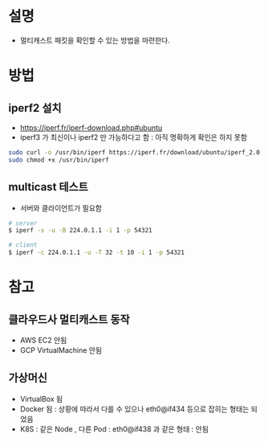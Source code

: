 # 설명
 - 멀티캐스트 패킷을 확인할 수 있는 방법을 마련한다.

# 방법

## iperf2 설치
 - https://iperf.fr/iperf-download.php#ubuntu
 - iperf3 가 최신이나 iperf2 만 가능하다고 함 : 아직 명확하게 확인은 하지 못함

```bash
sudo curl -o /usr/bin/iperf https://iperf.fr/download/ubuntu/iperf_2.0.9
sudo chmod +x /usr/bin/iperf
```

## multicast 테스트
 - 서버와 클라이언트가 필요함

```bash
# server
$ iperf -s -u -B 224.0.1.1 -i 1 -p 54321
```

```bash
# client
$ iperf -c 224.0.1.1 -u -T 32 -t 10 -i 1 -p 54321
```

# 참고

## 클라우드사 멀티캐스트 동작
 - AWS EC2 안됨
 - GCP VirtualMachine 안됨

## 가상머신
 - VirtualBox 됨
 - Docker 됨 : 상황에 따라서 다를 수 있으나 eth0@if434 등으로 잡히는 형태는 되었음
 - K8S : 같은 Node , 다른 Pod : eth0@if438 과 같은 형태 : 안됨


